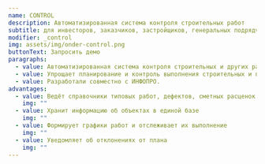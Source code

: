 ```yaml
---
name: CONTROL
description: Автоматизированная система контроля строительных работ
subtitle: для инвесторов, заказчиков, застройщиков, генеральных подрядчиков
modifier: _control
img: assets/img/onder-control.png
buttonText: Запросить демо
paragraphs:
  - value: Автоматизированная система контроля строительных и других работ.
  - value: Упрощает планирование и контроль выполнения строительных и пуско-наладочных работ, снижает затраты из-за срыва сроков и некачественного выполнения работ. Повышает прозрачность расходов
  - value: Разработали совместно с ИНФОПРО.
advantages:
  - value: Ведёт справочники типовых работ, дефектов, сметных расценок
    img: ""
  - value: Хранит информацию об объектах в единой базе
    img: ""
  - value: Формирует графики работ и отслеживает их выполнение
    img: ""
  - value: Уведомляет об отклонениях от плана
    img: ""
---
```

